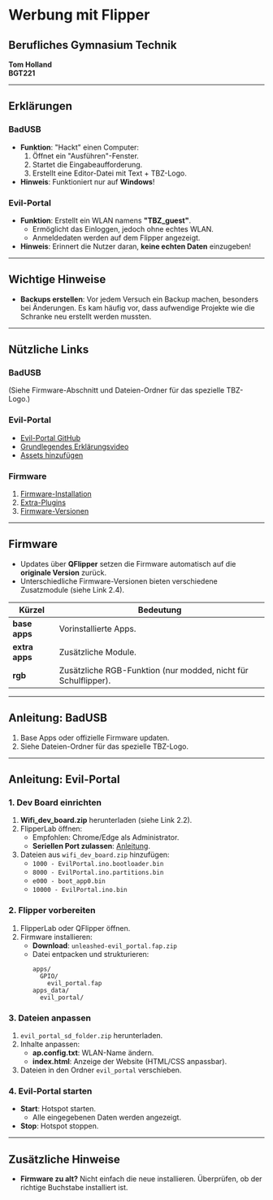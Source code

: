 # Werbung mit Flipper

## Berufliches Gymnasium Technik  
**Tom Holland**  
**BGT221**  

---

## Erklärungen

### **BadUSB**
- **Funktion**: "Hackt" einen Computer:
  1. Öffnet ein "Ausführen"-Fenster.
  2. Startet die Eingabeaufforderung.
  3. Erstellt eine Editor-Datei mit Text + TBZ-Logo.
- **Hinweis**: Funktioniert nur auf **Windows**!

### **Evil-Portal**
- **Funktion**: Erstellt ein WLAN namens **"TBZ_guest"**. 
  - Ermöglicht das Einloggen, jedoch ohne echtes WLAN. 
  - Anmeldedaten werden auf dem Flipper angezeigt.
- **Hinweis**: Erinnert die Nutzer daran, **keine echten Daten** einzugeben!

---

## **Wichtige Hinweise**
- **Backups erstellen**: Vor jedem Versuch ein Backup machen, besonders bei Änderungen. Es kam häufig vor, dass aufwendige Projekte wie die Schranke neu erstellt werden mussten.

---

## **Nützliche Links**

### **BadUSB**  
(Siehe Firmware-Abschnitt und Dateien-Ordner für das spezielle TBZ-Logo.)

### **Evil-Portal**
- [Evil-Portal GitHub](https://github.com/bigbrodude6119/flipper-zero-evil-portal/tree/main?tab=readme-ov-file)
- [Grundlegendes Erklärungsvideo](https://www.youtube.com/watch?v=WPT7qeySf6g&t=337s)
- [Assets hinzufügen](https://github.com/bigbrodude6119/flipper-zero-evil-portal/releases)

### **Firmware**
1. [Firmware-Installation](https://github.com/DarkFlippers/unleashed-firmware/blob/dev/documentation/HowToInstall.md)
2. [Extra-Plugins](https://github.com/xMasterX/all-the-plugins#extra-pack)
3. [Firmware-Versionen](https://github.com/DarkFlippers/unleashed-firmware/releases)

---

## **Firmware**
- Updates über **QFlipper** setzen die Firmware automatisch auf die **originale Version** zurück.
- Unterschiedliche Firmware-Versionen bieten verschiedene Zusatzmodule (siehe Link 2.4).

| Kürzel  | Bedeutung                    |
|---------|------------------------------|
| **base apps** | Vorinstallierte Apps.        |
| **extra apps** | Zusätzliche Module.          |
| **rgb**        | Zusätzliche RGB-Funktion (nur modded, nicht für Schulflipper). |

---

## **Anleitung: BadUSB**
1. Base Apps oder offizielle Firmware updaten.
2. Siehe Dateien-Ordner für das spezielle TBZ-Logo.

---

## **Anleitung: Evil-Portal**

### **1. Dev Board einrichten**
1. **Wifi_dev_board.zip** herunterladen (siehe Link 2.2).  
2. FlipperLab öffnen:
   - Empfohlen: Chrome/Edge als Administrator.  
   - **Seriellen Port zulassen**: [Anleitung](https://support.google.com/chrome/answer/12576972?hl=de).
3. Dateien aus `wifi_dev_board.zip` hinzufügen:
   - `1000 - EvilPortal.ino.bootloader.bin`
   - `8000 - EvilPortal.ino.partitions.bin`
   - `e000 - boot_app0.bin`
   - `10000 - EvilPortal.ino.bin`

### **2. Flipper vorbereiten**
1. FlipperLab oder QFlipper öffnen.  
2. Firmware installieren:
   - **Download**: `unleashed-evil_portal.fap.zip`  
   - Datei entpacken und strukturieren:  
     ```
     apps/
       GPIO/
         evil_portal.fap
     apps_data/
       evil_portal/
     ```

### **3. Dateien anpassen**
1. `evil_portal_sd_folder.zip` herunterladen.  
2. Inhalte anpassen:
   - **ap.config.txt**: WLAN-Name ändern.  
   - **index.html**: Anzeige der Website (HTML/CSS anpassbar).  
3. Dateien in den Ordner `evil_portal` verschieben.

### **4. Evil-Portal starten**
- **Start**: Hotspot starten.  
  - Alle eingegebenen Daten werden angezeigt.  
- **Stop**: Hotspot stoppen.

---

## **Zusätzliche Hinweise**
- **Firmware zu alt?** Nicht einfach die neue installieren. Überprüfen, ob der richtige Buchstabe installiert ist.
